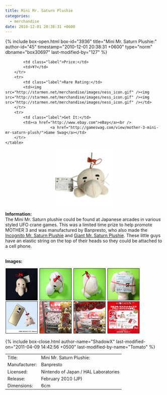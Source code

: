 ```yaml
---
title: Mini Mr. Saturn Plushie
categories:
  - merchandise
date: 2010-12-01 20:38:31 +0600
---
```

{% include box-open.html box-id="3936" title="Mini Mr. Saturn Plushie:" author-id="45" timestamp="2010-12-01 20:38:31 +0600" type="norm" dbname="box30697" last-modified-by="127" %}
<div class="gameinfo">
	<table>
		<tr>
			<td class="label">Title:</td>
			<td>Mini Mr. Saturn Plushie:</td>
		</tr>
		<tr>
			<td class="label">Manufacturer:</td>
			<td>Banpresto</td>
		</tr>
		<tr>
			<td class="label">Licensed:</td>
			<td>Nintendo of Japan / HAL Laboratories</td>
		</tr>
		<tr>
			<td class="label">Release:</td>
			<td> February 2010 (JP)</td>
		</tr>
		<tr>
			<td class="label">Dimensions:</td>
			<td>6cm</td>
		</tr>
		<tr>

			<td class="label">Price:</td>
			<td>¥?</td>
		</tr>
		<tr>
			<td class="label">Rare Rating:</td>
			<td><img src="http://starmen.net/merchandise/images/ness_icon.gif" /><img src="http://starmen.net/merchandise/images/ness_icon.gif" /><img src="http://starmen.net/merchandise/images/ness_icon.gif" /></td>
		</tr>
		<tr>
			<td class="label">Get It:</td>
			<td><a href="http://www.ebay.com">eBay</a><br />
                        <a href="http://gameswag.com/view/mother-3-mini-mr-saturn-plush/">Game Swag</a></td>
		</tr>
	</table>
</div>



<p>
	<center>
	<img src="/merchandise/images/mms_plushie_title.png" border="0" title="Mini Mr. Saturn Plushie" />
	</center>
</p>

<b>Information:</b>
	<br />
	The Mini Mr. Saturn plushie could be found at Japanese arcades in various styled UFO crane 
	games. This was a limited time prize to help promote MOTHER 3 and was manufactured by Banpresto, who also made the 
	<a href="http://starmen.net/merchandise/misc/imsplushie.php" >Incognito Mr. Saturn Plushie</a> and 
	<a href="http://starmen.net/merchandise/misc/gmsplushie.php" >Giant Mr. Saturn Plushie</a>. These little guys have 
	an elastic string on the top of their heads so they could be attached to a cell phone.
<br /><br />

<b>Images:</b>
	<br />

<a href="/merchandise/images/mms_plusie.jpg" ><img src="/merchandise/images/mms_plushie.jpg" title="Mini Mr. Saturn Plushie" border="1" width="100" height="100" hspace="1" /></a>
<a href="/merchandise/images/mms_plusie_top.jpg" ><img src="/merchandise/images/mms_plushie_top.jpg" title="Mini Mr. Saturn Plushie (Top)" border="1" width="100" height="100" hspace="1" /></a>
<a href="/merchandise/images/mms_plusie_back.jpg" ><img src="/merchandise/images/mms_plushie_back.jpg" title="Mini Mr. Saturn Plushie (Back)" border="1" width="100" height="100" hspace="1" /></a>
<a href="/merchandise/images/mms_plusie_bottom.jpg" ><img src="/merchandise/images/mms_plushie_bottom.jpg" title="Mini Mr. Saturn Plushie (Bottom)" border="1" width="100" height="100" hspace="1" /></a>
<a href="/merchandise/images/mms_plusie_cell.jpg" ><img src="/merchandise/images/mms_plushie_cell.jpg" title="Mini Mr. Saturn Plushie (Cell)" border="1" width="100" height="100" hspace="1" /></a>
<a href="/merchandise/images/mms_plusie_crane1.jpg" ><img src="/merchandise/images/mms_plushie_crane1.jpg" title="Crane Game" border="1" width="100" height="100" hspace="1" /></a>
<a href="/merchandise/images/mms_plusie_crane2.jpg" ><img src="/merchandise/images/mms_plushie_crane2.jpg" title="Crane Game" border="1" width="100" height="100" hspace="1" /></a>
<a href="/merchandise/images/mms_plusie_website.jpg" ><img src="/merchandise/images/mms_plushie_website.jpg" title="Website" border="1" width="100" height="100" hspace="1" /></a>

{% include box-close.html author-name="ShadowX" last-modified-on="2011-04-09 14:42:56 +0500" last-modified-by-name="Tomato" %}
